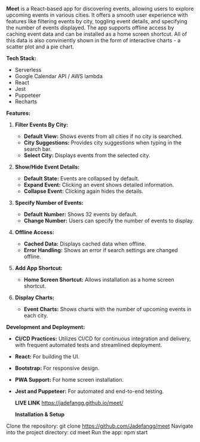 **Meet** is a React-based app for discovering events, allowing users to explore upcoming events in various cities. It offers a smooth user experience with features like filtering events by city, toggling event details, and specifying the number of events displayed. The app supports offline access by caching event data and can be installed as a home screen shortcut. All of this data is also conviniently shown in the form of interactive charts - a scatter plot and a pie chart.

**Tech Stack:**
- Serverless
- Google Calendar API / AWS lambda
- React
- Jest
- Puppeteer
- Recharts

**Features:**

1. **Filter Events By City:**
   - **Default View:** Shows events from all cities if no city is searched.
   - **City Suggestions:** Provides city suggestions when typing in the search bar.
   - **Select City:** Displays events from the selected city.

2. **Show/Hide Event Details:**
   - **Default State:** Events are collapsed by default.
   - **Expand Event:** Clicking an event shows detailed information.
   - **Collapse Event:** Clicking again hides the details.

3. **Specify Number of Events:**
   - **Default Number:** Shows 32 events by default.
   - **Change Number:** Users can specify the number of events to display.

4. **Offline Access:**
   - **Cached Data:** Displays cached data when offline.
   - **Error Handling:** Shows an error if search settings are changed offline.

5. **Add App Shortcut:**
   - **Home Screen Shortcut:** Allows installation as a home screen shortcut.

6. **Display Charts:**
   - **Event Charts:** Shows charts with the number of upcoming events in each city.

**Development and Deployment:**
- **CI/CD Practices:** Utilizes CI/CD for continuous integration and delivery, with frequent automated tests and streamlined deployment.

- **React:** For building the UI.
- **Bootstrap:** For responsive design.
- **PWA Support:** For home screen installation.
- **Jest and Puppeteer:** For automated and end-to-end testing.


  **LIVE LINK**
  https://jadefangg.github.io/meet/

  **Installation & Setup**
 
Clone the repository:
git clone https://github.com/Jadefangg/meet
Navigate into the project directory:
cd meet
Run the app:
npm start
